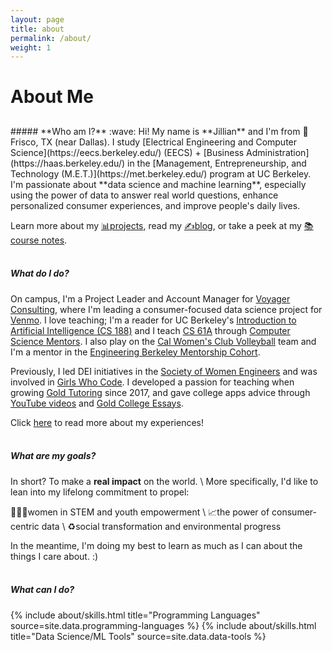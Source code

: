 ```yaml
---
layout: page
title: about
permalink: /about/
weight: 1
---
```


# **About Me**
<h2></h2>
<!-- :wave: -->
##### **Who am I?**
:wave: Hi! My name is **Jillian** and I'm from 📍Frisco, TX (near Dallas). I study [Electrical Engineering and Computer Science](https://eecs.berkeley.edu/) (EECS) + [Business Administration](https://haas.berkeley.edu/) in the [Management, Entrepreneurship, and Technology (M.E.T.)](https://met.berkeley.edu/) program at UC Berkeley. I'm passionate about **data science and machine learning**, especially using the power of data to answer real world questions, enhance personalized consumer experiences, and improve people's daily lives. 

Learn more about my [📊projects](../projects/), read my [✍️blog](../blog/), or take a peek at my [📚course notes](../notes/).
<br/><br/> 
<!-- :bear: -->
##### **What do I do?**
On campus, I'm a Project Leader and Account Manager for [Voyager Consulting](voyagerconsulting.org), where I'm leading a consumer-focused data science project for [Venmo](https://venmo.com/). I love teaching; I'm a reader for UC Berkeley's [Introduction to Artificial Intelligence (CS 188)](https://inst.eecs.berkeley.edu/~cs188/sp22/) and I teach [CS 61A](cs61a.org) through [Computer Science Mentors](csmentors.berkeley.edu). I also play on the [Cal Women's Club Volleyball](instagram.com/calclubvolleyball) team and I'm a mentor in the [Engineering Berkeley Mentorship Cohort](https://engineering.berkeley.edu/students/programs/mentor-programs/berkeley-mentorship-cohort/).

Previously, I led DEI initiatives in the [Society of Women Engineers](https://swe.berkeley.edu) and was involved in [Girls Who Code](https://girlswhocode.com/). I developed a passion for teaching when growing [Gold Tutoring](https://goldtutoring.dudaone.com/) since 2017, and gave college apps advice through [YouTube videos](https://www.youtube.com/c/JillianGoldberg) and [Gold College Essays](https://bit.ly/3d88PDc).

Click [here](../experience/) to read more about my experiences!
<br/><br/> 

<!-- :confetti_ball: -->
#####  **What are my goals?**

In short? To make a **real impact** on the world. \\
More specifically, I'd like to lean into my lifelong commitment to propel:

👩🏻‍💻women in STEM and youth empowerment \\
📈the power of consumer-centric data \\
♻️social transformation and environmental progress

In the meantime, I'm doing my best to learn as much as I can about the things I care about. :)
<br/><br/> 

<!-- :bulb:  -->
##### **What can I do?**

<div class="row">
{% include about/skills.html title="Programming Languages" source=site.data.programming-languages %}
{% include about/skills.html title="Data Science/ML Tools" source=site.data.data-tools %}
</div>

<!-- ##### **What do I look like?**

{% capture carousel_images %}
../images/1.JPG
../images/2.jpeg
{% endcapture %}
{% include elements/carousel.html %} -->

<!-- # **Past Experience**

<div class="row">
{% include about/timeline.html %}
</div> -->